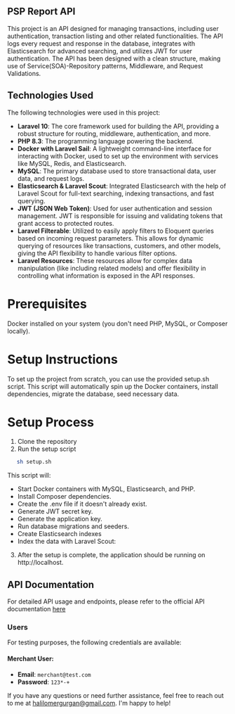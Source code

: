 ## PSP Report API
This project is an API designed for managing transactions, including user authentication, transaction listing and other related functionalities. The API logs every request and response in the database, integrates with Elasticsearch for advanced searching, and utilizes JWT for user authentication. The API has been designed with a clean structure, making use of Service(SOA)-Repository patterns, Middleware, and Request Validations.

## Technologies Used

The following technologies were used in this project:

- **Laravel 10**: The core framework used for building the API, providing a robust structure for routing, middleware, authentication, and more.
- **PHP 8.3**: The programming language powering the backend.
- **Docker with Laravel Sail**: A lightweight command-line interface for interacting with Docker, used to set up the environment with services like MySQL, Redis, and Elasticsearch.
- **MySQL**: The primary database used to store transactional data, user data, and request logs.
- **Elasticsearch & Laravel Scout**: Integrated Elasticsearch with the help of Laravel Scout for full-text searching, indexing transactions, and fast querying.
- **JWT (JSON Web Token)**: Used for user authentication and session management. JWT is responsible for issuing and validating tokens that grant access to protected routes.
- **Laravel Filterable**: Utilized to easily apply filters to Eloquent queries based on incoming request parameters. This allows for dynamic querying of resources like transactions, customers, and other models, giving the API flexibility to handle various filter options.
- **Laravel Resources**: These resources allow for complex data manipulation (like including related models) and offer flexibility in controlling what information is exposed in the API responses.

# Prerequisites
Docker installed on your system (you don't need PHP, MySQL, or Composer locally).

# Setup Instructions
To set up the project from scratch, you can use the provided setup.sh script. This script will automatically spin up the Docker containers, install dependencies, migrate the database, seed necessary data.

# Setup Process
1. Clone the repository
2. Run the setup script
```bash
   sh setup.sh
```
This script will:

- Start Docker containers with MySQL, Elasticsearch, and PHP.
- Install Composer dependencies.
- Create the .env file if it doesn't already exist.
- Generate JWT secret key.
- Generate the application key.
- Run database migrations and seeders.
- Create Elasticsearch indexes
- Index the data with Laravel Scout:

3. After the setup is complete, the application should be running on http://localhost.

## API Documentation
For detailed API usage and endpoints, please refer to the official API documentation  [here](https://documenter.getpostman.com/view/7169628/2sAXqp83bt)

### Users

For testing purposes, the following credentials are available:

#### Merchant User:
- **Email**: `merchant@test.com`
- **Password**: `123*-+`

If you have any questions or need further assistance, feel free to reach out to me at halilomergurgan@gmail.com. I'm happy to help!

